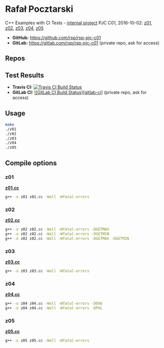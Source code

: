 Rafał Pocztarski
=
C++ Examples with CI Tests -
[internal project](https://github.com/rsp/rsp-internal#readme)
PJC C01, 2016-10-02:
[z01](#z01),
[z02](#z02),
[z03](#z03),
[z04](#z04),
[z05](#z05)

* **GitHub:** https://github.com/rsp/rsp-pjc-c01
* **GitLab:** https://gitlab.com/rsp/rsp-pjc-c01 (private repo, ask for access)

Repos
-
[travis-img]: https://travis-ci.org/rsp/rsp-pjc-c01.svg?branch=master
[travis-url]: https://travis-ci.org/rsp/rsp-pjc-c01
[gitlabci-img]: https://gitlab.com/rsp/rsp-pjc-c01/badges/master/build.svg
[gitlabci-url]: https://gitlab.com/rsp/rsp-pjc-c01/builds

Test Results
-
* **Travis CI:** [![Travis CI Build Status][travis-img]][travis-url]
* **GitLab CI:** [![GitLab CI Build Status][gitlab-ci]][gitlabci-url] (private repo, ask for access)

Usage
-
```sh
make
./z01
./z02
./z03
./z04
./z05
```

Compile options
-
### z01
[**z01.cc**](z01.cc)
```sh
g++ -o z01 z01.cc -Wall -Wfatal-errors
```
### z02
[**z02.cc**](z02.cc)
```sh
g++ -o z02 z02.cc -Wall -Wfatal-errors -DGETMAX
g++ -o z02 z02.cc -Wall -Wfatal-errors -DGETMIN
g++ -o z02 z02.cc -Wall -Wfatal-errors -DGETMAX -DGETMIN
```
### z03
[**z03.cc**](z03.cc)
```sh
g++ -o z03 z03.cc -Wall -Wfatal-errors
```
### z04
[**z04.cc**](z04.cc)
```sh
g++ -o z04 z04.cc -Wall -Wfatal-errors -DENG
g++ -o z04 z04.cc -Wall -Wfatal-errors -DPOL
```
### z05
[**z05.cc**](z05.cc)
```sh
g++ -o z05 z05.cc -Wall -Wfatal-errors
```
